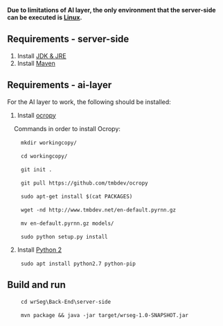 **Due to limitations of AI layer, the only environment that the server-side can be executed is [Linux](https://distrowatch.com/).**

## Requirements - server-side

1. Install [JDK & JRE](https://www.digitalocean.com/community/tutorials/how-to-install-java-with-apt-on-ubuntu-18-04)
2. Install [Maven](https://www.mkyong.com/maven/how-to-install-maven-in-ubuntu/)

## Requirements - ai-layer

For the AI layer to work, the following should be installed:

1. Install [ocropy](https://github.com/tmbdev/ocropy)

&nbsp;&nbsp;&nbsp;&nbsp;Commands in order to install Ocropy:

&nbsp;&nbsp;&nbsp;&nbsp;&nbsp;&nbsp;&nbsp;&nbsp;`mkdir workingcopy/`

&nbsp;&nbsp;&nbsp;&nbsp;&nbsp;&nbsp;&nbsp;&nbsp;`cd workingcopy/`

&nbsp;&nbsp;&nbsp;&nbsp;&nbsp;&nbsp;&nbsp;&nbsp;`git init .`

&nbsp;&nbsp;&nbsp;&nbsp;&nbsp;&nbsp;&nbsp;&nbsp;`git pull https://github.com/tmbdev/ocropy`

&nbsp;&nbsp;&nbsp;&nbsp;&nbsp;&nbsp;&nbsp;&nbsp;`sudo apt-get install $(cat PACKAGES)`

&nbsp;&nbsp;&nbsp;&nbsp;&nbsp;&nbsp;&nbsp;&nbsp;`wget -nd http://www.tmbdev.net/en-default.pyrnn.gz`

&nbsp;&nbsp;&nbsp;&nbsp;&nbsp;&nbsp;&nbsp;&nbsp;`mv en-default.pyrnn.gz models/`

&nbsp;&nbsp;&nbsp;&nbsp;&nbsp;&nbsp;&nbsp;&nbsp;`sudo python setup.py install`

2. Install [Python 2](https://www.python.org/)

&nbsp;&nbsp;&nbsp;&nbsp;&nbsp;&nbsp;&nbsp;&nbsp;`sudo apt install python2.7 python-pip`

## Build and run

&nbsp;&nbsp;&nbsp;&nbsp;&nbsp;&nbsp;&nbsp;&nbsp;`cd wrSeg\Back-End\server-side`

&nbsp;&nbsp;&nbsp;&nbsp;&nbsp;&nbsp;&nbsp;&nbsp;`mvn package && java -jar target/wrseg-1.0-SNAPSHOT.jar`